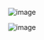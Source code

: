 ![image](https://github.com/SoftCysec/Phone-Number-OTP-via-Firebase-Codebase/assets/108905313/7ecc574d-8a4b-487f-b525-4c6b789f8326)


![image](https://github.com/SoftCysec/Phone-Number-OTP-via-Firebase-Codebase/assets/108905313/c997840f-63b3-4915-a0bd-e2ad06efceaf)

